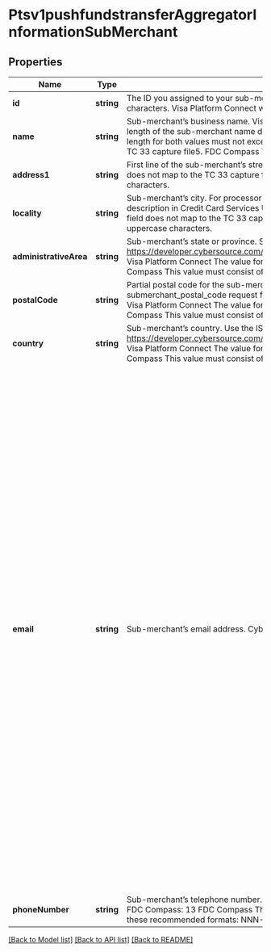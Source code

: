 # Ptsv1pushfundstransferAggregatorInformationSubMerchant

## Properties
Name | Type | Description | Notes
------------ | ------------- | ------------- | -------------
**id** | **string** | The ID you assigned to your sub-merchant.  FDC Compass: This value must consist of uppercase characters.  Visa Platform Connect with Mastercard: String (15) FDC Compass: String (20) | [optional] 
**name** | **string** | Sub-merchant’s business name.  Visa Platform Connect With American Express, the maximum length of the sub-merchant name depends on the length of the aggregator name. The combined length for both values must not exceed 36 characters. The value for this field does not map to the TC 33 capture file5.  FDC Compass This value must consist of uppercase characters. | [optional] 
**address1** | **string** | First line of the sub-merchant’s street address.  Visa Platform Connect The value for this field does not map to the TC 33 capture file5.  FDC Compass This value must consist of uppercase characters. | [optional] 
**locality** | **string** | Sub-merchant’s city.  For processor-specific details, see submerchant_city request field description in Credit Card Services Using the SCMP API.  Visa Platform Connect The value for this field does not map to the TC 33 capture file5.  FDC Compass This value must consist of uppercase characters. | [optional] 
**administrativeArea** | **string** | Sub-merchant’s state or province. See https://developer.cybersource.com/library/documentation/sbc/quickref/states_and_provinces.pdf  Visa Platform Connect The value for this field does not map to the TC 33 capture file.  FDC Compass This value must consist of uppercase characters. | [optional] 
**postalCode** | **string** | Partial postal code for the sub-merchant’s address.  For processor-specific details, see submerchant_postal_code request field description in Credit Card Services Using the SCMP API.  Visa Platform Connect The value for this field does not map to the TC 33 capture file5.  FDC Compass This value must consist of uppercase characters. | [optional] 
**country** | **string** | Sub-merchant’s country. Use the ISO Standard numeric Country Codes.  See https://developer.cybersource.com/library/documentation/sbc/quickref/countries_alpha_list.pdf  Visa Platform Connect The value for this field does not map to the TC 33 capture file.  FDC Compass This value must consist of uppercase characters. | [optional] 
**email** | **string** | Sub-merchant’s email address.  CyberSource through VisaNet | With American Express, the value for this field corresponds to the following data in the TC 33 capture file:  - Record: CP01 TCRB - Position: 25-64 - Field: American Express Seller E-mail Address - Note The TC 33 Capture file contains information about the purchases and refunds that a merchant submits to CyberSource. CyberSource through VisaNet creates the TC 33 Capture file at the end of the day and sends it to the merchant’s acquirer, who uses this information to facilitate end-of-day clearing processing with payment card companies. | [optional] 
**phoneNumber** | **string** | Sub-merchant’s telephone number.  Maximum length for procesors  Visa Platform Connect: 20 FDC Compass: 13  FDC Compass This value must consist of uppercase characters. Use one of these recommended formats: NNN-NNN-NNNN NNN-AAAAAAA | [optional] 

[[Back to Model list]](../README.md#documentation-for-models) [[Back to API list]](../README.md#documentation-for-api-endpoints) [[Back to README]](../README.md)


